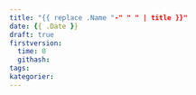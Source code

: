 ```yaml
---
title: "{{ replace .Name "-" " " | title }}"
date: {{ .Date }}
draft: true
firstversion:
  time: 0
  githash:
tags:
kategorier:
---
```


